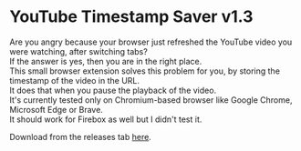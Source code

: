 # YouTube Timestamp Saver v1.3

Are you angry because your browser just refreshed the YouTube video you were watching, after switching tabs?<br>
If the answer is yes, then you are in the right place.<br>
This small browser extension solves this problem for you, by storing the timestamp of the video in the URL.<br>
It does that when you pause the playback of the video.<br>
It's currently tested only on Chromium-based browser like Google Chrome, Microsoft Edge or Brave.<br>
It should work for Firebox as well but I didn't test it.<br>

Download from the releases tab [here](https://github.com/Souvlaki42/yt-timestamp-saver/releases).<br>
